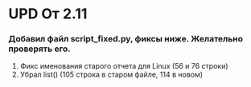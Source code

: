 # UPD От 2.11

### Добавил файл script_fixed.py, фиксы ниже. Желательно проверять его.
1) Фикс именования старого отчета для Linux (56 и 76 строки)
2) Убрал list() (105 строка в старом файле, 114 в новом)